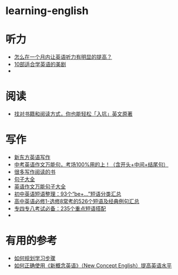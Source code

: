 # learning-english

# 听力

* [怎么在一个月内让英语听力有明显的提高？](https://www.zhihu.com/question/24706380/answer/387403508?utm_source=wechat_session&utm_medium=social&utm_oi=1119162453489045504)
* [10部适合学英语的美剧 ](https://www.sohu.com/a/238355321_695006)
* 
# 阅读

* [找对书籍和阅读方式，你也能轻松「入坑」英文原著](https://sspai.com/post/58325)

# 写作
* [新东方英语写作](http://yingyu.xdf.cn/xz/)
* [中考英语作文万能句，考场100%用的上！（含开头+中间+结尾句）](http://yingyu.xdf.cn/201806/10792720_3.html)
* [很多写作阅读的书](https://www.tianfateng.cn/)
* [句子大全](http://www.1juzi.com/new/45638.html)
* [英语作文万能句子大全](http://xiaoxue.xdf.cn/201412/10175458.html)
* [初中英语短语整理：93个“be+...”短语分类汇总](http://yingyu.xdf.cn/202004/11053189_2.html)
* [高中英语必修1-选修8常考的526个短语及经典例句汇总](http://yingyu.xdf.cn/202003/11047109.html)
* [专四专八考试必备：235个重点短语搭配](http://yingyu.xdf.cn/202003/11044775.html)
* 
# 有用的参考

 * [如何规划学习步骤](https://blog.csdn.net/weixin_44135121/article/details/93226590)
 * [如何正确使用《新概念英语》（New Concept English）提高英语水平](https://www.zhihu.com/question/20977466/answer/614335814?utm_source=wechat_session&utm_medium=social&utm_oi=991812777480134656)


